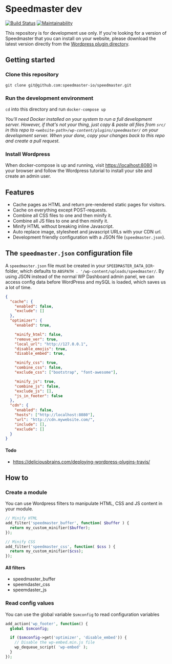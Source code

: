 # Speedmaster dev
[![Build Status](https://travis-ci.org/speedmaster-io/speedmaster.svg?branch=master)](https://travis-ci.org/speedmaster-io/speedmaster)
[![Maintainability](https://api.codeclimate.com/v1/badges/67db2b4f48cf95db61bf/maintainability)](https://codeclimate.com/github/speedmaster-io/speedmaster/maintainability)

This repository is for development use only. If you're looking for a version of Speedmaster that you can install on your website, please download the latest version directly from the [Wordpress plugin directory](https://wordpress.org/plugins/speedmaster/).

## Getting started

### Clone this repository
```git clone git@github.com:speedmaster-io/speedmaster.git```

### Run the development environment
```cd``` into this directory and run ```docker-compose up```

*You'll need Docker installed on your system to run a full development server. However, if that's not your thing, just copy & paste all files from ```src/``` in this repo to ```<website-path>/wp-content/plugins/speedmaster/``` on your development server. When your done, copy your changes back to this repo and create a pull request.*

### Install Wordpress
When docker-compose is up and running, visit [https://localhost:8080](https://localhost:8080) in your browser and follow the Wordpress tutorial to install your site and create an admin user.

## Features
- Cache pages as HTML and return pre-rendered static pages for visitors.
- Cache on everything except POST-requests.
- Combine all CSS files to one and then minify it.
- Combine all JS files to one and then minify it.
- Minify HTML without breaking inline Javascript.
- Auto replace image, stylesheet and javascript URLs with your CDN url.
- Development friendly configuration with a JSON file (```speedmaster.json```).

## The ```speedmaster.json``` configuration file
A ```speedmaster.json``` file must be created in your ```SPEEDMASTER_DATA_DIR```-folder, which defaults to ```ABSPATH . '/wp-content/uploads/speedmaster/```. By using JSON instead of the normal WP Dashboard admin panel, we can access config data before WordPress and mySQL is loaded, which saves us a lot of time.

```json
{
  "cache": {
    "enabled": false,
    "exclude": []
  },
  "optimizer": {
    "enabled": true,

    "minify_html": false,
    "remove_ver": true,
    "local_url": "http://127.0.0.1",
    "disable_emojis": true,
    "disable_embed": true,

    "minify_css": true,
    "combine_css": false,
    "exclude_css": ["bootstrap", "font-awesome"],

    "minify_js": true,
    "combine_js": false,
    "exclude_js": [],
    "js_in_footer": false
  },
  "cdn": {
    "enabled": false,
    "hosts": ["http://localhost:8080"],
    "url": "http://cdn.mywebsite.com/",
    "include": [],
    "exclude": []
  }
}
```

#### Todo
- https://deliciousbrains.com/deploying-wordpress-plugins-travis/

## How to

### Create a module
You can use Wordpress filters to manipulate HTML, CSS and JS content in your module.

```php
// Minify HTML
add_filter('speedmaster_buffer', function( $buffer ) {
  return my_custom_minifier($buffer);
});

// Minify CSS
add_filter('speedmaster_css', function( $css ) {
  return my_custom_minifier($css);
});
```

#### All filters
- speedmaster_buffer
- speemdaster_css
- speemdaster_js

### Read config values
You can use the global variable ```$smconfig``` to read configuration variables

```php
add_action('wp_footer', function() {
  global $smconfig;

  if ($smconfig->get('optimizer', 'disable_embed')) {
    // Disable the wp-embed.min.js file
    wp_dequeue_script( 'wp-embed' );
  }
});
```
